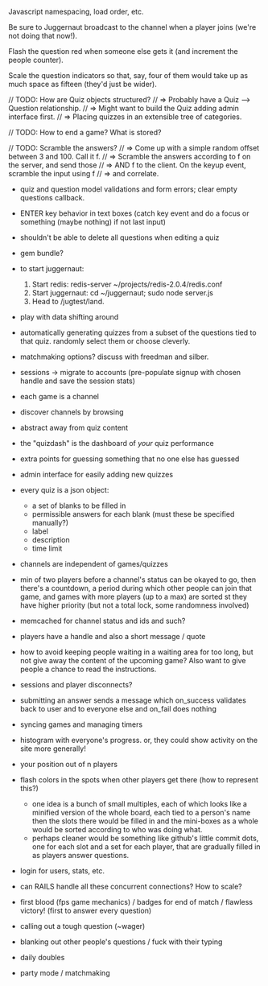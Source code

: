 Javascript namespacing, load order, etc.

Be sure to Juggernaut broadcast to the channel when a player joins (we're not doing that now!).

Flash the question red when someone else gets it (and increment the people counter).

Scale the question indicators so that, say, four of them would take up as much space as fifteen (they'd just be wider).

// TODO: How are Quiz objects structured?
// => Probably have a Quiz --> Question relationship.
// => Might want to build the Quiz adding admin interface first.
// => Placing quizzes in an extensible tree of categories.

// TODO: How to end a game? What is stored?

// TODO: Scramble the answers?
// => Come up with a simple random offset between 3 and 100. Call it f.
// => Scramble the answers according to f on the server, and send those
// => AND f to the client. On the keyup event, scramble the input using f
// => and correlate.

- quiz and question model validations and form errors; clear empty questions callback.
- ENTER key behavior in text boxes (catch key event and do a focus or something (maybe nothing) if not last input)
- shouldn't be able to delete all questions when editing a quiz

- gem bundle?

- to start juggernaut:
	1. Start redis: redis-server ~/projects/redis-2.0.4/redis.conf
	2. Start juggernaut: cd ~/juggernaut; sudo node server.js
	3. Head to /jugtest/land.
- play with data shifting around

- automatically generating quizzes from a subset of the questions tied to that quiz. randomly select them or choose cleverly.
- matchmaking options? discuss with freedman and silber.
- sessions -> migrate to accounts (pre-populate signup with chosen handle and save the session stats)

- each game is a channel
- discover channels by browsing
- abstract away from quiz content
- the "quizdash" is the dashboard of _your_ quiz performance
- extra points for guessing something that no one else has guessed
- admin interface for easily adding new quizzes
- every quiz is a json object:
 	- a set of blanks to be filled in
	- permissible answers for each blank (must these be specified manually?)
	- label
	- description
	- time limit
- channels are independent of games/quizzes
- min of two players before a channel's status can be okayed to go, then there's a countdown, a period during which other people can join that game, and games with more players (up to a max) are sorted st they have higher priority (but not a total lock, some randomness involved)
- memcached for channel status and ids and such?
- players have a handle and also a short message / quote
- how to avoid keeping people waiting in a waiting area for too long, but not give away the content of the upcoming game? Also want to give people a chance to read the instructions.
- sessions and player disconnects?
- submitting an answer sends a message which on_success validates back to user and to everyone else and on_fail does nothing
- syncing games and managing timers
- histogram with everyone's progress. or, they could show activity on the site more generally!
- your position out of n players
- flash colors in the spots when other players get there (how to represent this?)
	- one idea is a bunch of small multiples, each of which looks like a minified version of the whole board, each tied to a person's name then the slots there would be filled in and the mini-boxes as a whole would be sorted according to who was doing what.
	- perhaps cleaner would be something like github's little commit dots, one for each slot and a set for each player, that are gradually filled in as players answer questions.
- login for users, stats, etc.
- can RAILS handle all these concurrent connections? How to scale?
- first blood (fps game mechanics) / badges for end of match / flawless victory! (first to answer every question)
- calling out a tough question (~wager)
- blanking out other people's questions / fuck with their typing
- daily doubles
- party mode / matchmaking